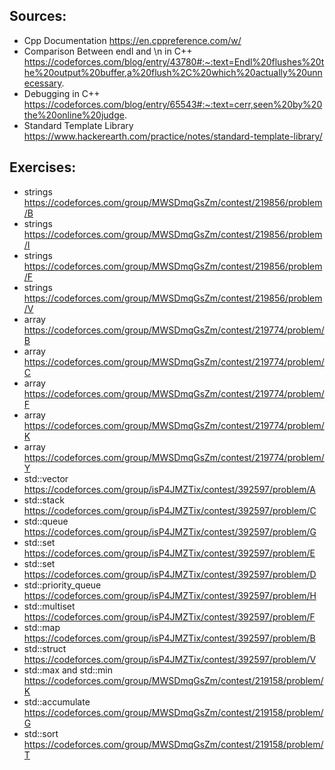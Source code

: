 ## Sources:

- Cpp Documentation https://en.cppreference.com/w/
- Comparison Between endl and \n in C++ https://codeforces.com/blog/entry/43780#:~:text=Endl%20flushes%20the%20output%20buffer,a%20flush%2C%20which%20actually%20unnecessary.
- Debugging in C++ https://codeforces.com/blog/entry/65543#:~:text=cerr,seen%20by%20the%20online%20judge.
- Standard Template Library https://www.hackerearth.com/practice/notes/standard-template-library/

## Exercises:

- strings https://codeforces.com/group/MWSDmqGsZm/contest/219856/problem/B
- strings https://codeforces.com/group/MWSDmqGsZm/contest/219856/problem/I
- strings https://codeforces.com/group/MWSDmqGsZm/contest/219856/problem/F
- strings https://codeforces.com/group/MWSDmqGsZm/contest/219856/problem/V
- array https://codeforces.com/group/MWSDmqGsZm/contest/219774/problem/B
- array https://codeforces.com/group/MWSDmqGsZm/contest/219774/problem/C
- array https://codeforces.com/group/MWSDmqGsZm/contest/219774/problem/F
- array https://codeforces.com/group/MWSDmqGsZm/contest/219774/problem/K
- array https://codeforces.com/group/MWSDmqGsZm/contest/219774/problem/Y
- std::vector https://codeforces.com/group/isP4JMZTix/contest/392597/problem/A
- std::stack https://codeforces.com/group/isP4JMZTix/contest/392597/problem/C
- std::queue https://codeforces.com/group/isP4JMZTix/contest/392597/problem/G
- std::set https://codeforces.com/group/isP4JMZTix/contest/392597/problem/E
- std::set https://codeforces.com/group/isP4JMZTix/contest/392597/problem/D
- std::priority_queue https://codeforces.com/group/isP4JMZTix/contest/392597/problem/H
- std::multiset https://codeforces.com/group/isP4JMZTix/contest/392597/problem/F
- std::map https://codeforces.com/group/isP4JMZTix/contest/392597/problem/B
- std::struct https://codeforces.com/group/isP4JMZTix/contest/392597/problem/V
- std::max and std::min https://codeforces.com/group/MWSDmqGsZm/contest/219158/problem/K
- std::accumulate https://codeforces.com/group/MWSDmqGsZm/contest/219158/problem/G
- std::sort https://codeforces.com/group/MWSDmqGsZm/contest/219158/problem/T